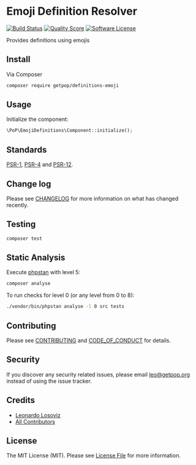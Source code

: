 # Emoji Definition Resolver

[![Build Status][ico-travis]][link-travis]
[![Quality Score][ico-code-quality]][link-code-quality]
[![Software License][ico-license]](LICENSE.md)

<!--
[![Latest Version on Packagist][ico-version]][link-packagist]
[![Coverage Status][ico-scrutinizer]][link-scrutinizer]
[![Total Downloads][ico-downloads]][link-downloads]
-->

Provides definitions using emojis

## Install

Via Composer

``` bash
composer require getpop/definitions-emoji
```

## Usage

Initialize the component:

``` php
\PoP\EmojiDefinitions\Component::initialize();
```

## Standards

[PSR-1](https://www.php-fig.org/psr/psr-1), [PSR-4](https://www.php-fig.org/psr/psr-4) and [PSR-12](https://www.php-fig.org/psr/psr-12).

## Change log

Please see [CHANGELOG](CHANGELOG.md) for more information on what has changed recently.

## Testing

``` bash
composer test
```

## Static Analysis

Execute [phpstan](https://github.com/phpstan/phpstan) with level 5:

``` bash
composer analyse
```

To run checks for level 0 (or any level from 0 to 8):

``` bash
./vendor/bin/phpstan analyse -l 0 src tests
```

## Contributing

Please see [CONTRIBUTING](CONTRIBUTING.md) and [CODE_OF_CONDUCT](CODE_OF_CONDUCT.md) for details.

## Security

If you discover any security related issues, please email leo@getpop.org instead of using the issue tracker.

## Credits

- [Leonardo Losoviz][link-author]
- [All Contributors][link-contributors]

## License

The MIT License (MIT). Please see [License File](LICENSE.md) for more information.

[ico-version]: https://img.shields.io/packagist/v/getpop/definitions-emoji.svg?style=flat-square
[ico-license]: https://img.shields.io/badge/license-MIT-brightgreen.svg?style=flat-square
[ico-travis]: https://img.shields.io/travis/getpop/definitions-emoji/master.svg?style=flat-square
[ico-scrutinizer]: https://img.shields.io/scrutinizer/coverage/g/getpop/definitions-emoji.svg?style=flat-square
[ico-code-quality]: https://img.shields.io/scrutinizer/g/getpop/definitions-emoji.svg?style=flat-square
[ico-downloads]: https://img.shields.io/packagist/dt/getpop/definitions-emoji.svg?style=flat-square

[link-packagist]: https://packagist.org/packages/getpop/definitions-emoji
[link-travis]: https://travis-ci.org/getpop/definitions-emoji
[link-scrutinizer]: https://scrutinizer-ci.com/g/getpop/definitions-emoji/code-structure
[link-code-quality]: https://scrutinizer-ci.com/g/getpop/definitions-emoji
[link-downloads]: https://packagist.org/packages/getpop/definitions-emoji
[link-author]: https://github.com/leoloso
[link-contributors]: ../../contributors
